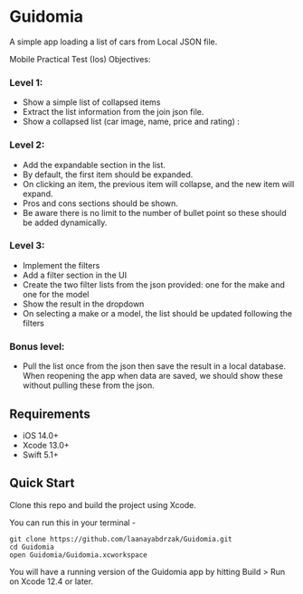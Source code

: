 # Guidomia
A simple app loading a list of cars from Local JSON file.

Mobile Practical Test (Ios) Objectives:

### Level 1:

-  Show a simple list of collapsed items
-  Extract the list information from the join json file.
-  Show a collapsed list (car image, name, price and rating) :

### Level 2:
-  Add the expandable section in the list.
-  By default, the first item should be expanded.
-  On clicking an item, the previous item will collapse, and the new item will expand.
-  Pros and cons sections should be shown.
-  Be aware there is no limit to the number of bullet point so these should be added dynamically.

### Level 3:
-  Implement the filters
-  Add a filter section in the UI
-  Create the two filter lists from the json provided: one for the make and one for the model
-  Show the result in the dropdown
-  On selecting a make or a model, the list should be updated following the filters

### Bonus level:
 - Pull the list once from the json then save the result in a local database. When reopening the app when data are saved, we should show these without pulling these from the json.

## Requirements
-   iOS 14.0+ 
-   Xcode 13.0+
-   Swift 5.1+

## Quick Start

Clone this repo and build the project using Xcode. 

You can run this in your terminal -

    git clone https://github.com/laanayabdrzak/Guidomia.git
    cd Guidomia
    open Guidomia/Guidomia.xcworkspace

You will have a running version of the Guidomia app by hitting Build > Run on Xcode 12.4 or later.

